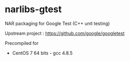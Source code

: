 # narlibs-gtest
NAR packaging for Google Test (C++ unit testing)

Upstream project : https://github.com/google/googletest

Precompiled for

* CentOS 7 64 bits - gcc 4.8.5 
